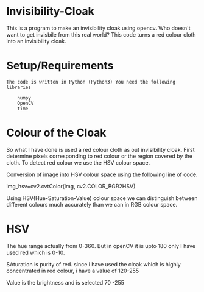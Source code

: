 # Invisibility-Cloak
This is a program to make an invisibility cloak using opencv.
Who doesn't want to get invisbile from this real world? This code turns a red colour cloth into an invisibility cloak.

# Setup/Requirements
    The code is written in Python (Python3) You need the following libraries

        numpy
        OpenCV
        time
# Colour of the Cloak
So what I have done is used a red colour cloth as out invisibility cloak. First determine pixels corresponding to red colour or the region covered by the cloth. To detect red colour we use the HSV colour space.

Conversion of image into HSV colour space using the following line of code.

img_hsv=cv2.cvtColor(img, cv2.COLOR_BGR2HSV)

Using HSV(Hue-Saturation-Value) colour space we can distinguish between different colours much accurately than we can in RGB colour space.

# HSV
The hue range actually from 0-360. But in openCV it is upto 180 only
I have used red which is 0-10.

SAturation is purity of red. since i have used the cloak which is highly concentrated in red colour, i have a value of 120-255

Value is the brightness and is selected 70 -255
